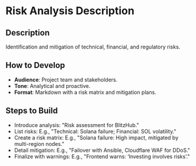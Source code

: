 # Risk Analysis Description

## Description
Identification and mitigation of technical, financial, and regulatory risks.

## How to Develop
- **Audience**: Project team and stakeholders.
- **Tone**: Analytical and proactive.
- **Format**: Markdown with a risk matrix and mitigation plans.

## Steps to Build
- Introduce analysis: "Risk assessment for BlitzHub."
- List risks: E.g., "Technical: Solana failure; Financial: SOL volatility."
- Create a risk matrix: E.g., "Solana failure: High impact, mitigated by multi-region nodes."
- Detail mitigation: E.g., "Failover with Ansible, Cloudflare WAF for DDoS."
- Finalize with warnings: E.g., "Frontend warns: ‘Investing involves risks’."
